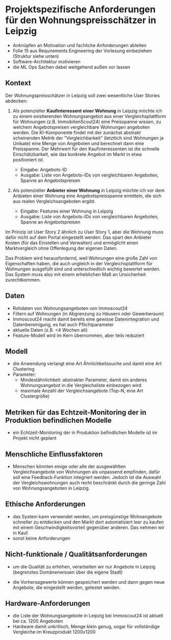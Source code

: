 # Projektspezifische Anforderungen für den Wohnungspreisschätzer in Leipzig

- Anknüpfen an Motivation und fachliche Anforderungen ableiten
- Folie 15 aus Requirements Engineering der Vorlesung einbeziehen (Struktur siehe unten)
- Software-Architektur motivieren
- die ML Ops Sachen dabei weitgehend außen vor lassen

## Kontext
<!-- Define the context in which the AI-component is deployed and operates -->

Der Wohnungspreisschätzer in Leipzig soll zwei wesentliche User Stories abdecken:

1) Als potenzieller **Kaufinteressent einer Wohnung** in Leipzig möchte ich zu einem existierenden 
Wohnungsangebot aus einer Vergleichsplattform für Wohnungen (z.B. ImmobilienScout24) eine
Preisspanne wissen, zu welchem Angebotspreisen vergleichbare Wohnungen angeboten werden. Die KI-Komponente
findet mit der zunächst abstrakt scheinenden Metrik der "Vergleichbarkeit" (letztlich sind Wohnungen ja
Unikate) eine Menge von Angeboten und berechnet dann eine Preisspanne. 
Der Mehrwert für den Kaufinteressenten ist die schnelle Einschätzbarkeit, wie das konkrete Angebot im Markt
in etwa positioniert ist.

   - Eingabe: Angebots-ID
   - Ausgabe: Liste von Angebots-IDs von vergleichbaren Angeboten, Spanne an Angebotspreisen

2) Als potenzieller **Anbieter einer Wohnung** in Leipzig möchte ich vor dem Anbieten einer Wohnung eine 
Angebotspreisspanne ermitteln, die sich aus realen Vergleichsangeboten ergibt.

    - Eingabe: Features einer Wohnung in Leipzig
    - Ausgabe: Liste von Angebots-IDs von vergleichbaren Angeboten, Spanne an Angebotspreisen

Im Prinzip ist User Story 2 ähnlich zu User Story 1, aber die Wohnung muss dafür nicht auf dem Portal 
eingestellt werden. Das spart den Anbieter Kosten (für das Einstellen und Verwalten) und ermöglicht einen
Marktvergleich ohne Offenlegung der eigenen Daten.

Das Problem wird herausfordernd, weil Wohnungen eine große Zahl von Eigenschaften haben, die auch ungleich
in der Vergleichsplattform für Wohnungen ausgefüllt sind und unterschiedlich wichtig bewertet werden. 
Das System muss also mit einem erheblichen Maß an Unsicherheit zurechtkommen.

## Daten
<!-- Define requirements on the used data to ensure correct/desired functional and non-functional behavior of the 
system -->

* Rohdaten von Wohnungsangeboten von Immoscout24
* Filtern auf Wohnungen (in Abgrenzung zu Häusern oder Gewerberaum)
* Immoscout24 macht damit bereits eine gewisse Datenintegration und Datenbereinigung, es hat auch 
Pflichtparameter
* aktuelle Daten (z.B. <4 Wochen alt)
* Feature-Modell wird im Kern übernommen, aber teils reduziert

## Modell 
<!-- Define model type, parameters, metrics, dimensions, adaptability, portability. -->

* die Anwendung verlangt eine Art Ähnlichkeitssuche und damit eine Art Clustering
* Parameter: 
  * Mindestähnlichkeit: abstrakter Parameter, damit ein anderes Wohnungsangebot in die Vergleichsliste einbezogen wird
  * maximale Anzahl der Vergleichsangebote (Top-N, eine Art Clustergröße)

## Metriken für das Echtzeit-Monitoring der in Produktion befindlichen Modelle
<!-- Enable a continuous improvement and early data/model shift detection -->

* ein Echtzeit-Monitoring der in Produktion befindlichen Modelle ist im Projekt nicht geplant

## Menschliche Einflussfaktoren
<!-- Define how humans react on, for example, automated decisions -->

* Menschen könnten einige oder alle der ausgewählten Vergleichsangebote von Wohnungen als unpassend empfinden, 
dafür soll eine Feedback-Funktion integriert werden. Jedoch ist die Auswahl der Vergleichswohnungen auch 
recht beschränkt durch die geringe Zahl von Wohnungsangeboten in Leipzig.

## Ethische Anforderungen
<!-- Define what ethical decisions are made by the system and how ethical aspects will be addressed. -->

* das System kann verwendet werden, um preisgünstige Wohnangebote schneller zu entdecken und den Markt dort
automatisiert leer zu kaufen mit einem Geschwindigkeitsvorteil gegenüber anderen. Das nehmen wir in Kauf.
* sonst keine Anforderungen

## Nicht-funktionale / Qualitätsanforderungen
<!-- Define requirements on quality attributes (explainability, legal req.) -->

* um die Qualität zu erhöhen, verarbeiten wir nur Angebote in Leipzig (begrenztes Domänenwissen über die 
eigene Stadt)

* die Vorhersagewerte können gespeichert werden und dann gegen neue Angebote, die eingestellt werden, 
getestet werden.

## Hardware-Anforderungen
<!-- Specify the HW systems the AI component trains and inferences on. -->

* die Liste der Wohnungsangebote in Leipzig bei Immoscout24 ist aktuell bei ca. 1200 Angeboten
* Hardware damit unkritisch, Menge klein genug, sogar für vollständige Vergleiche im Kreuzprodukt 1200x1200